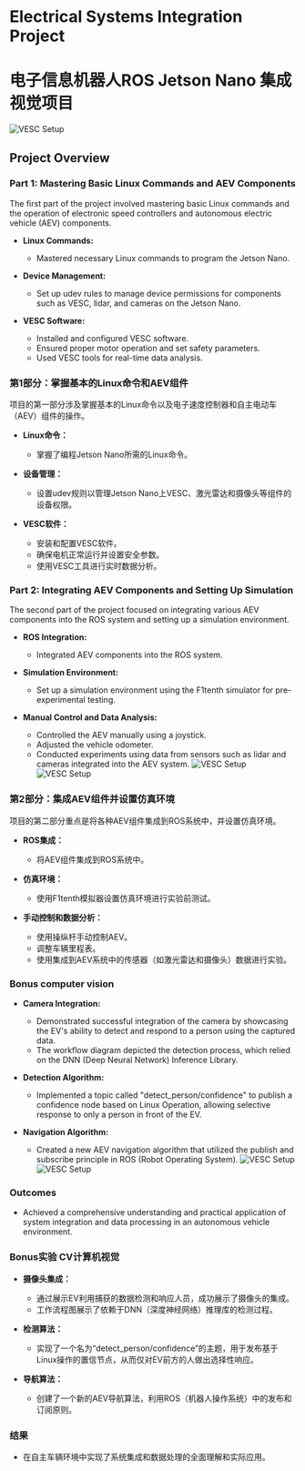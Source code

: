 # Electrical Systems Integration Project
# 电子信息机器人ROS Jetson Nano 集成视觉项目

![VESC Setup](https://github.com/Zhaobo-Wang/EE3EY4_Integration_Project/tree/main/md_project_pic/Capture5.png)
## Project Overview

### Part 1: Mastering Basic Linux Commands and AEV Components

The first part of the project involved mastering basic Linux commands and the operation of electronic speed controllers and autonomous electric vehicle (AEV) components.

- **Linux Commands:**
  - Mastered necessary Linux commands to program the Jetson Nano.

- **Device Management:**
  - Set up udev rules to manage device permissions for components such as VESC, lidar, and cameras on the Jetson Nano.

- **VESC Software:**
  - Installed and configured VESC software.
  - Ensured proper motor operation and set safety parameters.
  - Used VESC tools for real-time data analysis.

### 第1部分：掌握基本的Linux命令和AEV组件

项目的第一部分涉及掌握基本的Linux命令以及电子速度控制器和自主电动车（AEV）组件的操作。

- **Linux命令：**
  - 掌握了编程Jetson Nano所需的Linux命令。

- **设备管理：**
  - 设置udev规则以管理Jetson Nano上VESC、激光雷达和摄像头等组件的设备权限。

- **VESC软件：**
  - 安装和配置VESC软件。
  - 确保电机正常运行并设置安全参数。
  - 使用VESC工具进行实时数据分析。
    
### Part 2: Integrating AEV Components and Setting Up Simulation

The second part of the project focused on integrating various AEV components into the ROS system and setting up a simulation environment.

- **ROS Integration:**
  - Integrated AEV components into the ROS system.

- **Simulation Environment:**
  - Set up a simulation environment using the F1tenth simulator for pre-experimental testing.

- **Manual Control and Data Analysis:**
  - Controlled the AEV manually using a joystick.
  - Adjusted the vehicle odometer.
  - Conducted experiments using data from sensors such as lidar and cameras integrated into the AEV system.
![VESC Setup](md_project_pic/Capture1.png)
![VESC Setup](md_project_pic/Capture4.png)

### 第2部分：集成AEV组件并设置仿真环境

项目的第二部分重点是将各种AEV组件集成到ROS系统中，并设置仿真环境。

- **ROS集成：**
  - 将AEV组件集成到ROS系统中。

- **仿真环境：**
  - 使用F1tenth模拟器设置仿真环境进行实验前测试。

- **手动控制和数据分析：**
  - 使用操纵杆手动控制AEV。
  - 调整车辆里程表。
  - 使用集成到AEV系统中的传感器（如激光雷达和摄像头）数据进行实验。

### Bonus computer vision

- **Camera Integration:**
  - Demonstrated successful integration of the camera by showcasing the EV's ability to detect and respond to a person using the captured data.
  - The workflow diagram depicted the detection process, which relied on the DNN (Deep Neural Network) Inference Library.

- **Detection Algorithm:**
  - Implemented a topic called "detect_person/confidence" to publish a confidence node based on Linux Operation, allowing selective response to only a person in front of the EV.

- **Navigation Algorithm:**
  - Created a new AEV navigation algorithm that utilized the publish and subscribe principle in ROS (Robot Operating System).
![VESC Setup](md_project_pic/Capture2.png)
![VESC Setup](md_project_pic/Capture3.png)

### Outcomes

- Achieved a comprehensive understanding and practical application of system integration and data processing in an autonomous vehicle environment.

### Bonus实验 CV计算机视觉

- **摄像头集成：**
  - 通过展示EV利用捕获的数据检测和响应人员，成功展示了摄像头的集成。
  - 工作流程图展示了依赖于DNN（深度神经网络）推理库的检测过程。

- **检测算法：**
  - 实现了一个名为“detect_person/confidence”的主题，用于发布基于Linux操作的置信节点，从而仅对EV前方的人做出选择性响应。

- **导航算法：**
  - 创建了一个新的AEV导航算法，利用ROS（机器人操作系统）中的发布和订阅原则。

### 结果

- 在自主车辆环境中实现了系统集成和数据处理的全面理解和实际应用。

